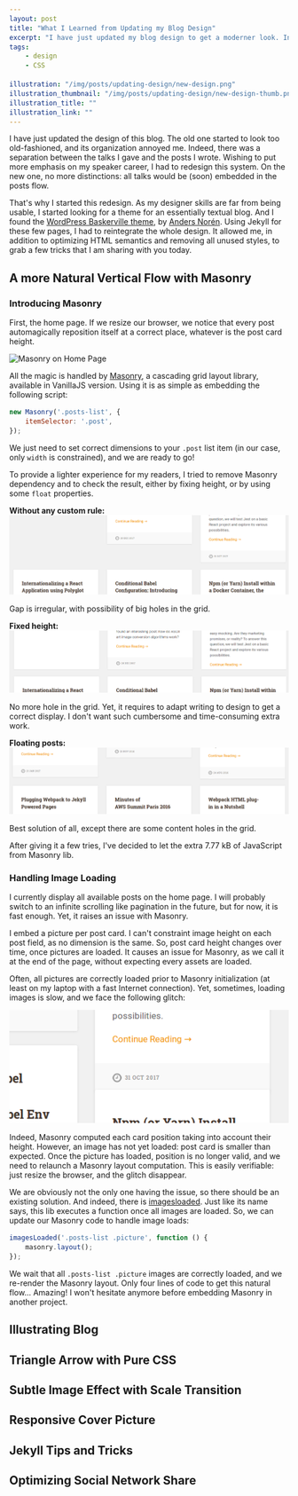 ```yaml
---
layout: post
title: "What I Learned from Updating my Blog Design"
excerpt: "I have just updated my blog design to get a moderner look. Integrating it taught me several useful tips I am sharing with you."
tags:
    - design
    - CSS

illustration: "/img/posts/updating-design/new-design.png"
illustration_thumbnail: "/img/posts/updating-design/new-design-thumb.png"
illustration_title: ""
illustration_link: ""
---
```


I have just updated the design of this blog. The old one started to look too old-fashioned, and its organization annoyed me. Indeed, there was a separation between the talks I gave and the posts I wrote. Wishing to put more emphasis on my speaker career, I had to redesign this system. On the new one, no more distinctions: all talks would be (soon) embedded in the posts flow.

That's why I started this redesign. As my designer skills are far from being usable, I started looking for a theme for an essentially textual blog. And I found the [WordPress Baskerville theme](https://wordpress.org/themes/baskerville/), by [Anders Norén](http://www.andersnoren.se/). Using Jekyll for these few pages, I had to reintegrate the whole design. It allowed me, in addition to optimizing HTML semantics and removing all unused styles, to grab a few tricks that I am sharing with you today.

## A more Natural Vertical Flow with Masonry

### Introducing Masonry

First, the home page. If we resize our browser, we notice that every post automagically reposition itself at a correct place, whatever is the post card height.

![Masonry on Home Page](/img/posts/updating-design/home-masonry.gif)

All the magic is handled by [Masonry](https://masonry.desandro.com/), a cascading grid layout library, available in VanillaJS version. Using it is as simple as embedding the following script:

```js
new Masonry('.posts-list', {
    itemSelector: '.post',
});
```

We just need to set correct dimensions to your `.post` list item (in our case, only `width` is constrained), and we are ready to go!

To provide a lighter experience for my readers, I tried to remove Masonry dependency and to check the result, either by fixing height, or by using some `float` properties.

**Without any custom rule:**
![Default display of posts, without Masonry](/img/posts/updating-design/nothing.png)

Gap is irregular, with possibility of big holes in the grid.

**Fixed height:**
![Fixed height](/img/posts/updating-design/fixed-height.png)

No more hole in the grid. Yet, it requires to adapt writing to design to get a correct display. I don't want such cumbersome and time-consuming extra work.

**Floating posts:**
![Floating posts](/img/posts/updating-design/float-left.png)

Best solution of all, except there are some content holes in the grid.

After giving it a few tries, I've decided to let the extra 7.77 kB of JavaScript from Masonry lib.

### Handling Image Loading

I currently display all available posts on the home page. I will probably switch to an infinite scrolling like pagination in the future, but for now, it is fast enough. Yet, it raises an issue with Masonry.

I embed a picture per post card. I can't constraint image height on each post field, as no dimension is the same. So, post card height changes over time, once pictures are loaded. It causes an issue for Masonry, as we call it at the end of the page, without expecting every assets are loaded.

Often, all pictures are correctly loaded prior to Masonry initialization (at least on my laptop with a fast Internet connection). Yet, sometimes, loading images is slow, and we face the following glitch:

![Masonry Glitch sample](/img/posts/updating-design/masonry-glitch.png)

Indeed, Masonry computed each card position taking into account their height. However, an image has not yet loaded: post card is smaller than expected. Once the picture has loaded, position is no longer valid, and we need to relaunch a Masonry layout computation. This is easily verifiable: just resize the browser, and the glitch disappear.

We are obviously not the only one having the issue, so there should be an existing solution. And indeed, there is [imagesloaded](https://imagesloaded.desandro.com/). Just like its name says, this lib executes a function once all images are loaded. So, we can update our Masonry code to handle image loads:


```js
imagesLoaded('.posts-list .picture', function () {
    masonry.layout();
});
```

We wait that all `.posts-list .picture` images are correctly loaded, and we re-render the Masonry layout. Only four lines of code to get this natural flow... Amazing! I won't hesitate anymore before embedding Masonry in another project.

## Illustrating Blog

## Triangle Arrow with Pure CSS

## Subtle Image Effect with Scale Transition

## Responsive Cover Picture

## Jekyll Tips and Tricks

## Optimizing Social Network Share
